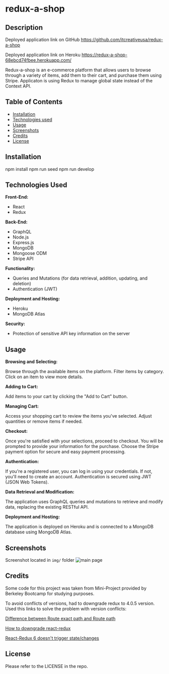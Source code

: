 # redux-a-shop

## Description

Deployed application link on GitHub
https://github.com/itcreativeusa/redux-a-shop

Deployed application link on Heroku
https://redux-a-shop-68ebcd74fbee.herokuapp.com/

Redux-a-shop is an e-commerce platform that allows users
to browse through a variety of items, add them to their cart, and purchase them using Stripe.
Applicaton is using Redux to manage global state instead of the Context API.

## Table of Contents

- [Installation](#installation)
- [Technologies used](#technologies-used)
- [Usage](#usage)
- [Screenshots](#screenshots)
- [Credits](#credits)
- [License](#license)

## Installation

npm install
npm run seed
npm run develop

## Technologies Used

**Front-End:**

- React
- Redux

**Back-End:**

- GraphQL
- Node.js
- Express.js
- MongoDB
- Mongoose ODM
- Stripe API

**Functionality:**

- Queries and Mutations (for data retrieval, addition, updating, and deletion)
- Authentication (JWT)

**Deployment and Hosting:**

- Heroku
- MongoDB Atlas

**Security:**

- Protection of sensitive API key information on the server

## Usage

**Browsing and Selecting:**

Browse through the available items on the platform.
Filter items by category.
Click on an item to view more details.

**Adding to Cart:**

Add items to your cart by clicking the "Add to Cart" button.

**Managing Cart:**

Access your shopping cart to review the items you've selected.
Adjust quantities or remove items if needed.

**Checkout:**

Once you're satisfied with your selections, proceed to checkout.
You will be prompted to provide your information for the purchase.
Choose the Stripe payment option for secure and easy payment processing.

**Authentication:**

If you're a registered user, you can log in using your credentials.
If not, you'll need to create an account.
Authentication is secured using JWT (JSON Web Tokens).

**Data Retrieval and Modification:**

The application uses GraphQL queries and mutations to retrieve and modify data, replacing the existing RESTful API.

**Deployment and Hosting:**

The application is deployed on Heroku and is connected to a MongoDB database using MongoDB Atlas.

## Screenshots

Screenshot located in `img/` folder
![main page](./img/Screenshot.png)

## Credits

Some code for this project was taken from Mini-Project provided by Berkeley Bootcamp for studying purposes.

To avoid conflicts of versions, had to downgrade redux to 4.0.5 version.
Used this links to solve the problem with version conflicts:

[Difference between Route exact path and Route path](https://stackoverflow.com/questions/49162311/react-difference-between-route-exact-path-and-route-path)

[How to downgrade react-redux](https://github.com/reduxjs/react-redux/issues/1112)

[React-Redux 6 doesn't trigger state/changes](https://github.com/reduxjs/react-redux/issues/1145)

## License

Please refer to the LICENSE in the repo.
